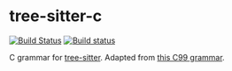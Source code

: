 # tree-sitter-c

[![Build Status](https://travis-ci.org/tree-sitter/tree-sitter-c.svg?branch=master)](https://travis-ci.org/tree-sitter/tree-sitter-c)
[![Build status](https://ci.appveyor.com/api/projects/status/7u0sy6ajmxro4wfh/branch/master?svg=true)](https://ci.appveyor.com/project/maxbrunsfeld/tree-sitter-c/branch/master)

C grammar for [tree-sitter](https://github.com/tree-sitter/tree-sitter).
Adapted from [this C99 grammar](http://slps.github.io/zoo/c/iso-9899-tc3.html).
